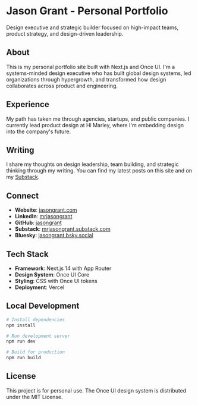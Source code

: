 # Jason Grant - Personal Portfolio

Design executive and strategic builder focused on high-impact teams, product strategy, and design-driven leadership.

## About

This is my personal portfolio site built with Next.js and Once UI. I'm a systems-minded design executive who has built global design systems, led organizations through hypergrowth, and transformed how design collaborates across product and engineering.

## Experience

My path has taken me through agencies, startups, and public companies. I currently lead product design at Hi Marley, where I'm embedding design into the company's future.

## Writing

I share my thoughts on design leadership, team building, and strategic thinking through my writing. You can find my latest posts on this site and on my [Substack](https://mrjasongrant.substack.com/).

## Connect

- **Website**: [jasongrant.com](https://jasongrant.com)
- **LinkedIn**: [mrjasongrant](https://www.linkedin.com/in/mrjasongrant/)
- **GitHub**: [jasongrant](https://github.com/jasongrant)
- **Substack**: [mrjasongrant.substack.com](https://mrjasongrant.substack.com/)
- **Bluesky**: [jasongrant.bsky.social](https://bsky.app/profile/jasongrant.bsky.social/)

## Tech Stack

- **Framework**: Next.js 14 with App Router
- **Design System**: Once UI Core
- **Styling**: CSS with Once UI tokens
- **Deployment**: Vercel

## Local Development

```bash
# Install dependencies
npm install

# Run development server
npm run dev

# Build for production
npm run build
```

## License

This project is for personal use. The Once UI design system is distributed under the MIT License.